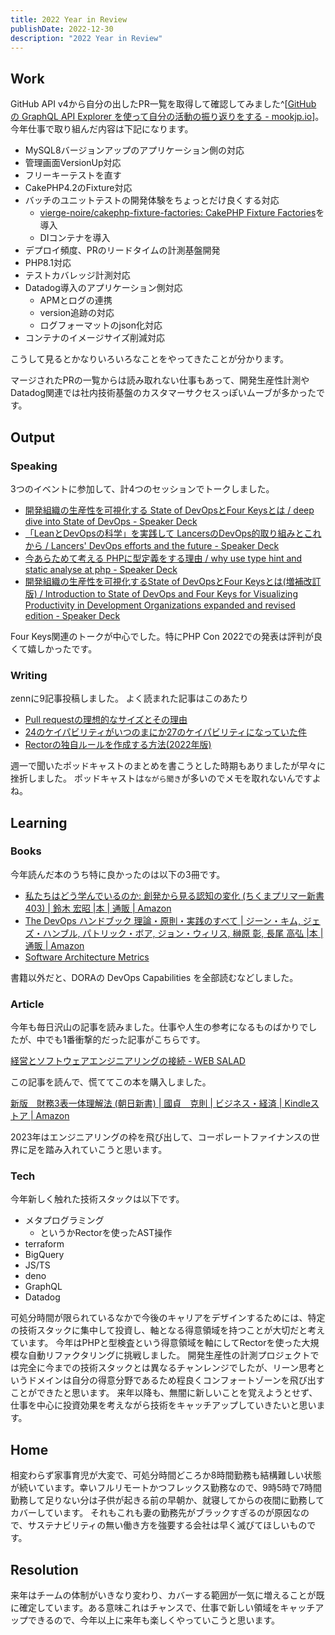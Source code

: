 ```yaml
---
title: 2022 Year in Review
publishDate: 2022-12-30
description: "2022 Year in Review"
---
```

## Work

GitHub API v4から自分の出したPR一覧を取得して確認してみました^[[GitHub の GraphQL API Explorer を使って自分の活動の振り返りをする - mookjp.io](https://blog.mookjp.io/blog-ja/github-graphql-explorer/)]。
今年仕事で取り組んだ内容は下記になります。

- MySQL8バージョンアップのアプリケーション側の対応
- 管理画面VersionUp対応
- フリーキーテストを直す
- CakePHP4.2のFixture対応
- バッチのユニットテストの開発体験をちょっとだけ良くする対応
    - [vierge-noire/cakephp-fixture-factories: CakePHP Fixture Factories](https://github.com/vierge-noire/cakephp-fixture-factories)を導入
    - DIコンテナを導入
- デプロイ頻度、PRのリードタイムの計測基盤開発
- PHP8.1対応
- テストカバレッジ計測対応
- Datadog導入のアプリケーション側対応
    - APMとログの連携
    - version追跡の対応
    - ログフォーマットのjson化対応
- コンテナのイメージサイズ削減対応

こうして見るとかなりいろいろなことをやってきたことが分かります。

マージされたPRの一覧からは読み取れない仕事もあって、開発生産性計測やDatadog関連では社内技術基盤のカスタマーサクセスっぽいムーブが多かったです。

## Output

### Speaking

3つのイベントに参加して、計4つのセッションでトークしました。

- [開発組織の生産性を可視化する State of DevOpsとFour Keysとは / deep dive into State of DevOps - Speaker Deck](https://speakerdeck.com/isanasan/deep-dive-into-state-of-devops)
- [「LeanとDevOpsの科学」を実践して LancersのDevOps的取り組みとこれから / Lancers' DevOps efforts and the future - Speaker Deck](https://speakerdeck.com/isanasan/lancers-devops-efforts-and-the-future)
- [今あらためて考える PHPに型定義をする理由 / why use type hint and static analyse at php - Speaker Deck](https://speakerdeck.com/isanasan/why-use-type-hint-and-static-analyse-at-php)
- [開発組織の生産性を可視化するState of DevOpsとFour Keysとは(増補改訂版) / Introduction to State of DevOps and Four Keys for Visualizing Productivity in Development Organizations expanded and revised edition - Speaker Deck](https://speakerdeck.com/isanasan/introduction-to-state-of-devops-and-four-keys-for-visualizing-productivity-in-development-organizations-expanded-and-revised-edition)

Four Keys関連のトークが中心でした。特にPHP Con 2022での発表は評判が良くて嬉しかったです。

### Writing

zennに9記事投稿しました。
よく読まれた記事はこのあたり

- [Pull requestの理想的なサイズとその理由](https://zenn.dev/isana/articles/ideal-size-of-pull-request-and-why)
- [24のケイパビリティがいつのまにか27のケイパビリティになっていた件](https://zenn.dev/isana/articles/24capability-update-27capability)
- [Rectorの独自ルールを作成する方法(2022年版)](https://zenn.dev/isana/articles/rector-tutorial-2022)

週一で聞いたポッドキャストのまとめを書こうとした時期もありましたが早々に挫折しました。
ポッドキャストは`ながら聞き`が多いのでメモを取れないんですよね。

## Learning

### Books

今年読んだ本のうち特に良かったのは以下の3冊です。

- [私たちはどう学んでいるのか: 創発から見る認知の変化 (ちくまプリマー新書 403) | 鈴木 宏昭 |本 | 通販 | Amazon](https://www.amazon.co.jp/%E7%A7%81%E3%81%9F%E3%81%A1%E3%81%AF%E3%81%A9%E3%81%86%E5%AD%A6%E3%82%93%E3%81%A7%E3%81%84%E3%82%8B%E3%81%AE%E3%81%8B-%E5%89%B5%E7%99%BA%E3%81%8B%E3%82%89%E8%A6%8B%E3%82%8B%E8%AA%8D%E7%9F%A5%E3%81%AE%E5%A4%89%E5%8C%96-%E3%81%A1%E3%81%8F%E3%81%BE%E3%83%97%E3%83%AA%E3%83%9E%E3%83%BC%E6%96%B0%E6%9B%B8-%E9%88%B4%E6%9C%A8-%E5%AE%8F%E6%98%AD/dp/448068431X/ref=asc_df_448068431X_nodl?tag=jpgo-22&linkCode=df0&hvadid=588963902335&hvpos=&hvnetw=g&hvrand=17020413620805368409&hvpone=&hvptwo=&hvqmt=&hvdev=m&hvdvcmdl=&hvlocint=&hvlocphy=1009461&hvtargid=pla-1662726905881&psc=1&th=1&psc=1&dplnkId=e3a11205-1f7c-4ee0-9666-94997d75ec25)
- [The DevOps ハンドブック 理論・原則・実践のすべて | ジーン・キム, ジェズ・ハンブル, パトリック・ボア, ジョン・ウィリス, 榊原 彰, 長尾 高弘 |本 | 通販 | Amazon](https://www.amazon.co.jp/DevOps-%E3%83%8F%E3%83%B3%E3%83%89%E3%83%96%E3%83%83%E3%82%AF-%E7%90%86%E8%AB%96%E3%83%BB%E5%8E%9F%E5%89%87%E3%83%BB%E5%AE%9F%E8%B7%B5%E3%81%AE%E3%81%99%E3%81%B9%E3%81%A6-%E3%82%B8%E3%83%BC%E3%83%B3%E3%83%BB%E3%82%AD%E3%83%A0/dp/4822285480/ref=asc_df_4822285480_nodl?tag=jpgo-22&linkCode=df0&hvadid=295678107984&hvpos=&hvnetw=g&hvrand=13053745427372248536&hvpone=&hvptwo=&hvqmt=&hvdev=m&hvdvcmdl=&hvlocint=&hvlocphy=1009461&hvtargid=pla-527091971189&psc=1&th=1&psc=1&dplnkId=befa05ed-f0dd-46d0-b5bd-d1d078527e19)
- [Software Architecture Metrics ](https://www.oreilly.com/library/view/software-architecture-metrics/9781098112226/)

書籍以外だと、DORAの DevOps Capabilities を全部読むなどしました。

### Article

今年も毎日沢山の記事を読みました。仕事や人生の参考になるものばかりでしたが、中でも1番衝撃的だった記事がこちらです。

[経営とソフトウェアエンジニアリングの接続 - WEB SALAD](https://web-salad.hateblo.jp/entry/2022/09/30/130000)

この記事を読んで、慌ててこの本を購入しました。

[新版　財務3表一体理解法 (朝日新書) | 國貞　克則 | ビジネス・経済 | Kindleストア | Amazon](https://www.amazon.co.jp/dp/B08W4YZTBZ/ref=nodl_?tag=yasaichi0c-22&linkCode=ogi&th=1&psc=1&dplnkId=6961b106-9b00-47aa-b1ed-dd84d784c0dd)

2023年はエンジニアリングの枠を飛び出して、コーポレートファイナンスの世界に足を踏み入れていこうと思います。

### Tech

今年新しく触れた技術スタックは以下です。

- メタプログラミング
    - というかRectorを使ったAST操作
- terraform 
- BigQuery
- JS/TS
- deno
- GraphQL
- Datadog 

可処分時間が限られているなかで今後のキャリアをデザインするためには、特定の技術スタックに集中して投資し、軸となる得意領域を持つことが大切だと考えています。
今年はPHPと型検査という得意領域を軸にしてRectorを使った大規模な自動リファクタリングに挑戦しました。
開発生産性の計測プロジェクトでは完全に今までの技術スタックとは異なるチャンレンジでしたが、リーン思考というドメインは自分の得意分野であるため程良くコンフォートゾーンを飛び出すことができたと思います。
来年以降も、無闇に新しいことを覚えようとせず、仕事を中心に投資効果を考えながら技術をキャッチアップしていきたいと思います。

## Home

相変わらず家事育児が大変で、可処分時間どころか8時間勤務も結構難しい状態が続いています。幸いフルリモートかつフレックス勤務なので、9時5時で7時間勤務して足りない分は子供が起きる前の早朝か、就寝してからの夜間に勤務してカバーしています。
それもこれも妻の勤務先がブラックすぎるのが原因なので、サステナビリティの無い働き方を強要する会社は早く滅びてほしいものです。

## Resolution

来年はチームの体制がいきなり変わり、カバーする範囲が一気に増えることが既に確定しています。ある意味これはチャンスで、仕事で新しい領域をキャッチアップできるので、今年以上に来年も楽しくやっていこうと思います。
